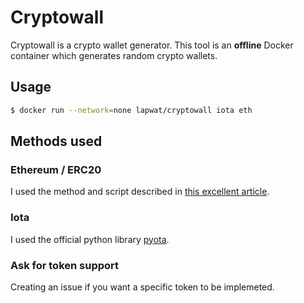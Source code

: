 # Cryptowall
Cryptowall is a crypto wallet generator. This tool is an **offline** Docker container which generates random crypto wallets.

## Usage

```sh
$ docker run --network=none lapwat/cryptowall iota eth
```

## Methods used

### Ethereum / ERC20

I used the method and script described in [this excellent article](https://kobl.one/blog/create-full-ethereum-keypair-and-address).

### Iota

I used the official python library [pyota](https://github.com/iotaledger/iota.lib.py).

### Ask for token support

Creating an issue if you want a specific token to be implemeted.
